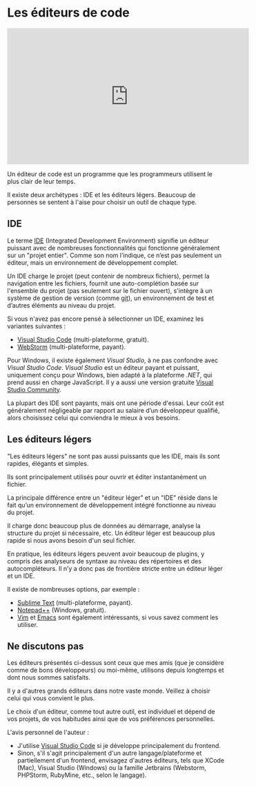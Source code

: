 # Les éditeurs de code

<iframe width="560" height="315" src="https://www.youtube.com/embed/KNs-GfVmt3A" title="YouTube video player" frameborder="0" allow="accelerometer; autoplay; clipboard-write; encrypted-media; gyroscope; picture-in-picture" allowfullscreen></iframe>


Un éditeur de code est un programme que les programmeurs utilisent le plus clair de leur temps.

Il existe deux archétypes : IDE et les éditeurs légers. 
Beaucoup de personnes se sentent à l'aise pour choisir un outil de chaque type.

## IDE

Le terme [IDE](https://fr.wikipedia.org/wiki/Environnement_de_développement) (Integrated Development Environment) signifie un éditeur puissant avec de nombreuses fonctionnalités qui fonctionne généralement sur un "projet entier". Comme son nom l’indique, ce n’est pas seulement un éditeur, mais un environnement de développement complet.

Un IDE charge le projet (peut contenir de nombreux fichiers), permet la navigation entre les fichiers, fournit une auto-complétion basée sur l'ensemble du projet (pas seulement sur le fichier ouvert), s'intègre à un système de gestion de version (comme [git](https://git-scm.com/)), un environnement de test et d’autres éléments au niveau du projet.

Si vous n'avez pas encore pensé à sélectionner un IDE, examinez les variantes suivantes :

- [Visual Studio Code](https://code.visualstudio.com/) (multi-plateforme, gratuit).
- [WebStorm](https://www.jetbrains.com/webstorm/) (multi-plateforme, payant).

Pour Windows, il existe également _Visual Studio_, à ne pas confondre avec _Visual Studio Code_.
_Visual Studio_ est un éditeur payant et puissant, uniquement conçu pour Windows, bien adapté à la plateforme _.NET_, qui prend aussi en charge JavaScript.
Il y a aussi une version gratuite [Visual Studio Community](https://www.visualstudio.com/vs/community/).

La plupart des IDE sont payants, mais ont une période d'essai. 
Leur coût est généralement négligeable par rapport au salaire d’un développeur qualifié, alors choisissez celui qui conviendra le mieux à vos besoins.

## Les éditeurs légers

"Les éditeurs légers" ne sont pas aussi puissants que les IDE, mais ils sont rapides, élégants et simples.

Ils sont principalement utilisés pour ouvrir et éditer instantanément un fichier.

La principale différence entre un "éditeur léger" et un "IDE" réside dans le fait qu’un environnement de développement intégré fonctionne au niveau du projet.

Il charge donc beaucoup plus de données au démarrage, analyse la structure du projet si nécessaire, etc.
Un éditeur léger est beaucoup plus rapide si nous avons besoin d'un seul fichier.

En pratique, les éditeurs légers peuvent avoir beaucoup de plugins, y compris des analyseurs de syntaxe au niveau des répertoires et des autocompléteurs.
Il n’y a donc pas de frontière stricte entre un éditeur léger et un IDE.

Il existe de nombreuses options, par exemple :

- [Sublime Text](http://www.sublimetext.com) (multi-plateforme, payant).
- [Notepad++](https://notepad-plus-plus.org/) (Windows, gratuit).
- [Vim](https://www.vim.org/) et [Emacs](https://www.gnu.org/software/emacs/) sont également intéressants, si vous savez comment les utiliser.


## Ne discutons pas

Les éditeurs présentés ci-dessus sont ceux que mes amis (que je considère comme de bons développeurs) ou moi-même, utilisons depuis longtemps et dont nous sommes satisfaits.

Il y a d'autres grands éditeurs dans notre vaste monde. Veillez à choisir celui qui vous convient le plus.

Le choix d'un éditeur, comme tout autre outil, est individuel et dépend de vos projets, de vos habitudes ainsi que de vos préférences personnelles.

L'avis personnel de l'auteur :

- J'utilise [Visual Studio Code](https://code.visualstudio.com/) si je développe principalement du frontend.
- Sinon, s'il s'agit principalement d'un autre langage/plateforme et partiellement d'un frontend, envisagez d'autres éditeurs, tels que XCode (Mac), Visual Studio (Windows) ou la famille Jetbrains (Webstorm, PHPStorm, RubyMine, etc., selon le langage).